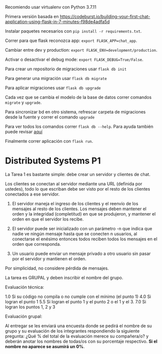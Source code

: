 Recomiendo usar virtualenv con Python 3.7.11

Primera versión basada en https://codeburst.io/building-your-first-chat-application-using-flask-in-7-minutes-f98de4adfa5d

Instalar paquetes necesarios con `pip install -r requirements.txt`.

Correr para que flask reconozca app: `export FLASK_APP=chat_app`.

Cambiar entre dev y production: `export FLASK_ENV=development/production`.

Activar o desactivar el debug mode: `export FLASK_DEBUG=True/False`.

Para crear un repositorio de migraciones usar `flask db init`

Para generar una migración usar `flask db migrate`

Para aplicar migraciones usar `flask db upgrade`

Cada vez que se cambia el modelo de la base de datos correr comandos 
`migrate` y `upgrade`.

Para sincronizar bd en otro sistema, refrescar carpeta de migraciones
desde la fuente y correr el comando `upgrade`

Para ver todos los comandos correr `flask db --help`. Para ayuda también puede 
revisar [aquí](https://flask-migrate.readthedocs.io/en/latest/)

Finalmente correr aplicación con `flask run`.

# Distributed Systems P1
La Tarea 1 es bastante simple: debe crear un servidor y clientes de chat.

Los clientes se conectan al servidor mediante una URL (definida por ustedes), todo lo que escriban debe ser visto por el resto de los clientes conectados a ese servidor.

1. El servidor maneja el ingreso de los clientes y el reenvío de los mensajes al resto de los clientes. Los mensajes deben mantener el orden y la integridad (completitud) en que se produjeron, y mantener el orden en que el servidor los recibe.

2. El servidor puede ser inicializado con un parámetro -n que indica que nadie ve ningún mensaje hasta que se conecten n usuarios, al conectarse el enésimo entonces todos reciben todos los mensajes en el orden que corresponda.

3. Un usuario puede enviar un mensaje privado a otro usuario sin pasar por el servidor y mantienen el orden.

Por simplicidad, no considere pérdida de mensajes.

La tarea es GRUPAL y deben inscribir el nombre del grupo.

Evaluación técnica:

1.0 Si su código no compila o no cumple con el mínimo (el punto 1)
4.0 Si logran el punto 1
5.5 Si logran el punto 1 y el punto 2 o el 1 y el 3.
7.0 Si logran los puntos 1, 2 y 3

Evaluación grupal:

Al entregar se les enviará una encuesta donde se pedirá el nombre de su grupo y su evaluación de los integrantes respondiendo la siguiente pregunta: ¿Qué % del total de la evaluación merece su compañera/o? y deberán anotar los nombres de todas/os con su porcentaje respectivo. **Si el nombre no aparece se asumirá un 0%**.

